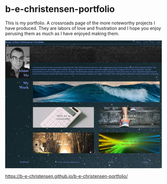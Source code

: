 # b-e-christensen-portfolio

This is my portfolio. A crossroads page of the more noteworthy projects I have produced. They are labors of love and frustration and I hope you enjoy perusing them as much as I have enjoyed making them. 

![Web Page Image](./assets/images/portfolio-web.jpg)


https://b-e-christensen.github.io/b-e-christensen-portfolio/
